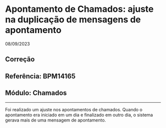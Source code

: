 # Apontamento de Chamados: ajuste na duplicação de mensagens de apontamento
08/09/2023
## Correção
## Referência: BPM14165
## Módulo: Chamados
***

Foi realizado um ajuste nos apontamentos de chamados. Quando o apontamento era iniciado em um dia e finalizado em outro dia, o sistema gerava mais de uma mensagem de apontamento.
